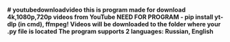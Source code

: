 **# youtubedownloadvideo
**this is program made for download 4k,1080p,720p videos from YouTube
NEED FOR PROGRAM - pip install yt-dlp (in cmd), ffmpeg!
Videos will be downloaded to the folder where your .py file is located**
The program supports 2 languages: Russian, English**
